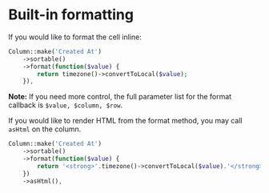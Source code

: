 # Built-in formatting

If you would like to format the cell inline:

```php
Column::make('Created At')
    ->sortable()
    ->format(function($value) {
        return timezone()->convertToLocal($value);
    }),
```

**Note:** If you need more control, the full parameter list for the format callback is `$value, $column, $row`.

If you would like to render HTML from the format method, you may call `asHtml` on the column.

```php
Column::make('Created At')
    ->sortable()
    ->format(function($value) {
        return '<strong>'.timezone()->convertToLocal($value).'</strong>';
    })
    ->asHtml(),
```
